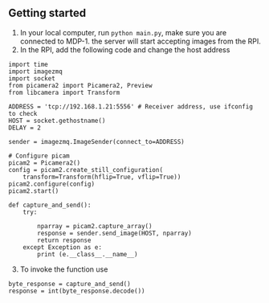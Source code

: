 ## Getting started
1. In your local computer, run `python main.py`, make sure you are connected to MDP-1. the server will start accepting images from the RPI.
2. In the RPI, add the following code and change the host address
```
import time
import imagezmq
import socket
from picamera2 import Picamera2, Preview
from libcamera import Transform

ADDRESS = 'tcp://192.168.1.21:5556' # Receiver address, use ifconfig to check
HOST = socket.gethostname()
DELAY = 2

sender = imagezmq.ImageSender(connect_to=ADDRESS)

# Configure picam
picam2 = Picamera2()
config = picam2.create_still_configuration(
    transform=Transform(hflip=True, vflip=True))
picam2.configure(config)
picam2.start()

def capture_and_send():
    try:

        nparray = picam2.capture_array()
        response = sender.send_image(HOST, nparray)
        return response
    except Exception as e:
        print (e.__class__.__name__)
```
3. To invoke the function use
```
byte_response = capture_and_send()
response = int(byte_response.decode())
```